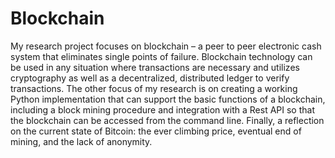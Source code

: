 # Blockchain

My research project focuses on blockchain – a peer to peer electronic cash system that eliminates single points of failure. Blockchain technology can be used in any situation where transactions are necessary and utilizes cryptography as well as a decentralized, distributed ledger to verify transactions. The other focus of my research is on creating a working Python implementation that can support the basic functions of a blockchain, including a block mining procedure and integration with a Rest API so that the blockchain can be accessed from the command line. Finally, a reflection on the current state of Bitcoin: the ever climbing price, eventual end of mining, and the lack of anonymity.
